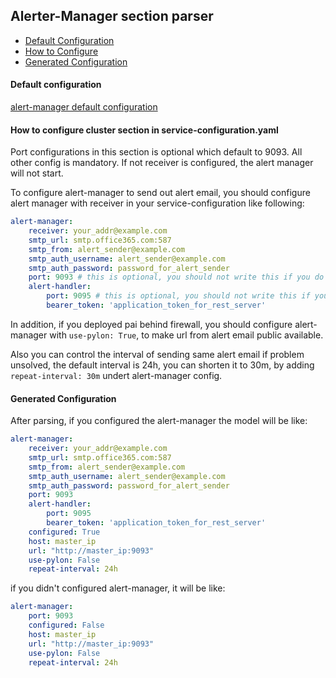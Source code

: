 ## Alerter-Manager section parser

- [Default Configuration](#D_Config)
- [How to Configure](#HT_Config)
- [Generated Configuration](#G_Config)

#### Default configuration <a name="D_Config"></a>

[alert-manager default configuration](alert-manager.yaml)

#### How to configure cluster section in service-configuration.yaml <a name="HT_Config"></a>

Port configurations in this section is optional which default to 9093. All other config is mandatory. If not receiver is configured, the alert manager will not start.

To configure alert-manager to send out alert email, you should configure alert manager with receiver in your service-configuration like following:
```yaml
alert-manager:
    receiver: your_addr@example.com
    smtp_url: smtp.office365.com:587
    smtp_from: alert_sender@example.com
    smtp_auth_username: alert_sender@example.com
    smtp_auth_password: password_for_alert_sender
    port: 9093 # this is optional, you should not write this if you do not want to change the port alert-manager is listening on
    alert-handler:
        port: 9095 # this is optional, you should not write this if you do not want to change the port alert-handler is listening on
        bearer_token: 'application_token_for_rest_server'
```

In addition, if you deployed pai behind firewall, you should configure alert-manager with `use-pylon: True`, to make url from alert email public available.

Also you can control the interval of sending same alert email if problem unsolved, the default interval is 24h, you can shorten it to 30m, by adding `repeat-interval: 30m` undert alert-manager config.

#### Generated Configuration <a name="G_Config"></a>

After parsing, if you configured the alert-manager the model will be like:
```yaml
alert-manager:
    receiver: your_addr@example.com
    smtp_url: smtp.office365.com:587
    smtp_from: alert_sender@example.com
    smtp_auth_username: alert_sender@example.com
    smtp_auth_password: password_for_alert_sender
    port: 9093
    alert-handler:
        port: 9095
        bearer_token: 'application_token_for_rest_server'
    configured: True
    host: master_ip
    url: "http://master_ip:9093"
    use-pylon: False
    repeat-interval: 24h
```

if you didn't configured alert-manager, it will be like:
```yaml
alert-manager:
    port: 9093
    configured: False
    host: master_ip
    url: "http://master_ip:9093"
    use-pylon: False
    repeat-interval: 24h
```

